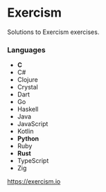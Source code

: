 # Exercism

Solutions to Exercism exercises.

### Languages

 - **C**
 - C#
 - Clojure
 - Crystal
 - Dart
 - Go
 - Haskell
 - Java
 - JavaScript
 - Kotlin
 - **Python**
 - Ruby
 - **Rust**
 - TypeScript
 - Zig


<https://exercism.io>
